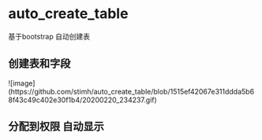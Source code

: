 # auto_create_table
基于bootstrap 自动创建表
<h2>创建表和字段</h2>
![image](https://github.com/stimh/auto_create_table/blob/1515ef42067e311ddda5b68f43c49c402e30f1b4/20200220_234237.gif)
<h2>分配到权限 自动显示</h2>
